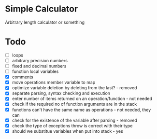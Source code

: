 # Simple Calculator
Arbitrary length calculator or something

# Todo
- [ ] loops
- [ ] arbitrary precision numbers
- [ ] fixed and decimal numbers
- [ ] function local variables
- [x] comments
- [x] move operations member variable to map
- [x] optimize variable deletion by deleting from the last? - removed
- [x] separate parsing, syntax checking and execution
- [x] enter number of items returned on an operation/function - not needed
- [x] check if the required no of function arguments are in the stack
- [x] functions can't have the same name as operations - not needed, they can
- [x] check for the existence of the variable after parsing - removed
- [x] check the type of exceptions throw is correct with their type
- [x] should we substitue variables when put into stack - yes
